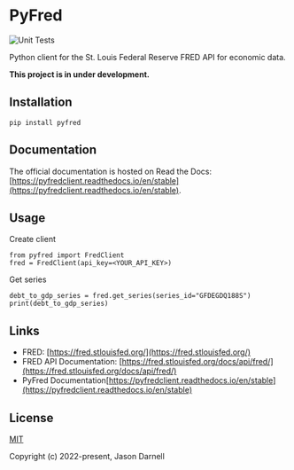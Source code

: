 # PyFred

![Unit Tests](https://github.com/jasondarnell/pyfred/actions/workflows/tests.yml/badge.svg)

Python client for the St. Louis Federal Reserve FRED API for economic data.

**This project is in under development.**

## Installation

```pip install pyfred```

## Documentation

The official documentation is hosted on Read the Docs: [https://pyfredclient.readthedocs.io/en/stable](https://pyfredclient.readthedocs.io/en/stable).

## Usage

Create client
```
from pyfred import FredClient
fred = FredClient(api_key=<YOUR_API_KEY>)
```

Get series
```
debt_to_gdp_series = fred.get_series(series_id="GFDEGDQ188S")
print(debt_to_gdp_series)
```

## Links

 - FRED: [https://fred.stlouisfed.org/](https://fred.stlouisfed.org/)
 - FRED API Documentation: [https://fred.stlouisfed.org/docs/api/fred/](https://fred.stlouisfed.org/docs/api/fred/)
 - PyFred Documentation[https://pyfredclient.readthedocs.io/en/stable](https://pyfredclient.readthedocs.io/en/stable)

## License

[MIT](https://opensource.org/licenses/MIT)

Copyright (c) 2022-present, Jason Darnell